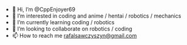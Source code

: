 - 👋 Hi, I’m @CppEnjoyer69
- 👀 I’m interested in coding and anime / hentai / robotics / mechanics
- 🌱 I’m currently learning coding / robotics
- 💞️ I’m looking to collaborate on robotics / coding
- 📫 How to reach me rafalsawczyszyn@gmail.com

<!---
CppEnjoyer69/CppEnjoyer69 is a ✨ special ✨ repository because its `README.md` (this file) appears on your GitHub profile.
You can click the Preview link to take a look at your changes.
--->
